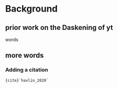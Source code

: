 # Background 

## prior work on the Daskening of yt

words

## more words


### Adding a citation

`` {cite}`havlin_2020` ``
